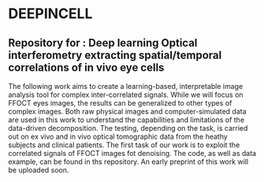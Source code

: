 # DEEPINCELL
## Repository for : Deep learning Optical interferometry extracting spatial/temporal correlations of in vivo eye cells
The following work aims to create a learning-based, interpretable image analysis tool for complex inter-correlated signals. While we will focus on FFOCT eyes images, the results can be generalized to other types of complex images. Both raw physical images and computer-simulated data are used in this work to understand the capabilities and limitations of the data-driven decomposition.
The testing, depending on the task, is carried out on ex vivo and in vivo optical tomographic data from the heathy subjects and clinical patients.
The first task of our work is to exploit the correlated signals of FFOCT images fot denoising. The code, as well as data example, can be found in ths repository.
An early preprint of this work will be uploaded soon.


